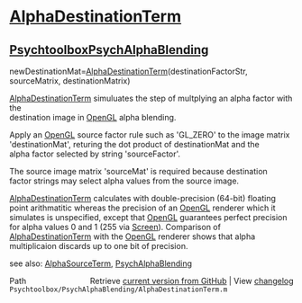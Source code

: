 # [AlphaDestinationTerm](AlphaDestinationTerm)
## [Psychtoolbox](Psychtoolbox)[PsychAlphaBlending](PsychAlphaBlending)

newDestinationMat=[AlphaDestinationTerm](AlphaDestinationTerm)(destinationFactorStr, sourceMatrix, destinationMatrix)  
  
[AlphaDestinationTerm](AlphaDestinationTerm) simuluates the step of multplying an alpha factor with the  
destination image in [OpenGL](OpenGL) alpha blending.      
  
Apply an [OpenGL](OpenGL) source factor rule such as 'GL\_ZERO' to the image matrix  
'destinationMat', returing the dot product of destinationMat and the  
alpha factor selected by string 'sourceFactor'.    
  
The source image matrix 'sourceMat' is required because destination  
factor strings may select alpha values from the source image.  
  
[AlphaDestinationTerm](AlphaDestinationTerm) calculates with double-precision (64-bit) floating  
point arithmatitic whereas the precision of an [OpenGL](OpenGL) renderer which it  
simulates is unspecified, except that [OpenGL](OpenGL) guarantees perfect precision  
for alpha values 0 and 1 (255 via [Screen](Screen)).  Comparison of  
[AlphaDestinationTerm](AlphaDestinationTerm) with the [OpenGL](OpenGL) renderer shows that alpha  
multiplicaion discards up to one bit of precision.    
  
see also: [AlphaSourceTerm](AlphaSourceTerm), [PsychAlphaBlending](PsychAlphaBlending)  




<div class="code_header" style="text-align:right;">
  <span style="float:left;">Path&nbsp;&nbsp;</span> <span class="counter">Retrieve <a href=
  "https://raw.github.com/Psychtoolbox-3/Psychtoolbox-3/beta/Psychtoolbox/PsychAlphaBlending/AlphaDestinationTerm.m">current version from GitHub</a> | View <a href=
  "https://github.com/Psychtoolbox-3/Psychtoolbox-3/commits/beta/Psychtoolbox/PsychAlphaBlending/AlphaDestinationTerm.m">changelog</a></span>
</div>
<div class="code">
  <code>Psychtoolbox/PsychAlphaBlending/AlphaDestinationTerm.m</code>
</div>

